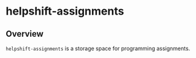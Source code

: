 # helpshift-assignments

## Overview

`helpshift-assignments` is a storage space for programming assignments.
